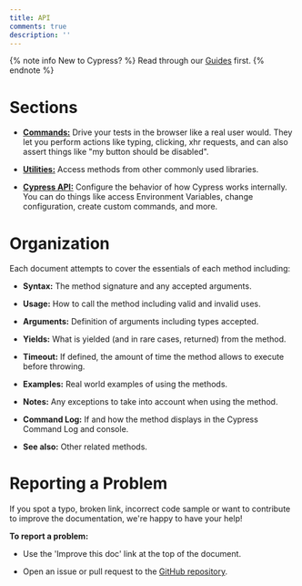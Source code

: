 ```yaml
---
title: API
comments: true
description: ''
---
```


{% note info New to Cypress? %}
Read through our [Guides](https://on.cypress.io/guides/guides) first.
{% endnote %}

# Sections

- **[Commands:](https://on.cypress.io/api/and)** Drive your tests in the browser like a real user would. They let you perform actions like typing, clicking, xhr requests, and can also assert things like "my button should be disabled".

- **[Utilities:](https://on.cypress.io/api/_)** Access methods from other commonly used libraries.

- **[Cypress API:](https://on.cypress.io/api/commands)** Configure the behavior of how Cypress works internally. You can do things like access Environment Variables, change configuration, create custom commands, and more.

# Organization

Each document attempts to cover the essentials of each method including:

- **Syntax:** The method signature and any accepted arguments.

- **Usage:** How to call the method including valid and invalid uses.

- **Arguments:** Definition of arguments including types accepted.

- **Yields:** What is yielded (and in rare cases, returned) from the method.

- **Timeout:** If defined, the amount of time the method allows to execute before throwing.

- **Examples:** Real world examples of using the methods.

- **Notes:** Any exceptions to take into account when using the method.

- **Command Log:** If and how the method displays in the Cypress Command Log and console.

- **See also:** Other related methods.

# Reporting a Problem

If you spot a typo, broken link, incorrect code sample or want to contribute to improve the documentation, we're happy to have your help!

**To report a problem:**

- Use the 'Improve this doc' link at the top of the document.

- Open an issue or pull request to the [GitHub repository](https://github.com/cypress-io/cypress).

